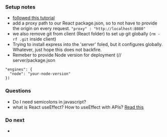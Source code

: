### Setup notes
- [followed this tutorial](https://www.freecodecamp.org/news/how-to-create-a-react-app-with-a-node-backend-the-complete-guide/)
- add a proxy path to our React package.json, so to not have to provide the origin on every request. `"proxy" : "http://localhost:8080"`
- we also remove git from client (React folder) to set up git globally (`rm -rf .git` inside client)
- Trying to install express into the 'server' foled, but it configures globally. Whatever, just hope this does not backfire.
- Remeber to provide Node version for deployment (// server/package.json
```
"engines": {
  "node": "your-node-version"
})
```

### Questions 
- Do I need semicolons in javascript?
- what is React useEffect? How to useEffect with APIs? [Read this](https://react.dev/reference/react/useEffect)

### Do next 
- 